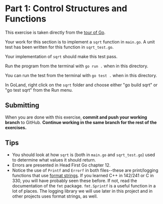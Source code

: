 # Part 1: Control Structures and Functions

This exercise is taken directly from the [tour of
Go](https://tour.golang.org/flowcontrol/8).

Your work for this section is to implement a `sqrt` function in `main.go`. A
unit test has been written for this function in `sqrt_test.go`.

Your implementation of `sqrt` should make this test pass.

Run the program from the terminal with `go run .` when in this directory.

You can run the test from the terminal with `go test .` when in this directory.

In GoLand, right click on the `sqrt` folder and choose either "go build sqrt" or
"go test sqrt" from the Run menu.

## Submitting

When you are done with this exercise, __commit and push your working branch__ to
GitHub. __Continue working in the same branch for the rest of the exercises.__

## Tips

* You should look at how `sqrt` is (both in `main.go` and `sqrt_test.go`) used
  to determine what values it should return. 
* Errors are presented in Head First Go chapter 12.
* Notice the use of `Printf` and `Errorf` in both files--these are print/logging
  functions that use [format strings](https://golang.org/pkg/fmt/). If you
  learned C++ in 142/241 or C in 330, you will have probably seen these before.
  If not, read the documentation of the `fmt` package. `fmt.Sprintf` is a useful
  function in a lot of places. The logging library we will use later in this
  project and in other projects uses format strings, as well.
